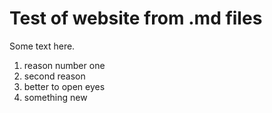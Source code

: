 # Test of website from .md files

Some text here.

1. reason number one
2. second reason
3. better to open eyes
4. something new
